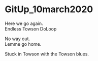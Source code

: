 # GitUp_10march2020
Here we go again.  
Endless Towson DoLoop

No way out.  
Lemme go home.


Stuck in Towson with the Towson blues.